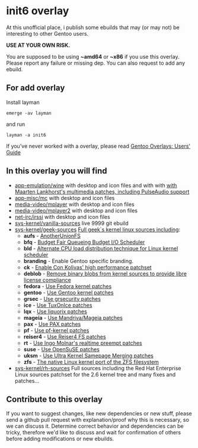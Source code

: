 init6 overlay
=============

At this unofficial place, i publish some ebuilds that may (or may not) be interesting to other Gentoo users.

**USE AT YOUR OWN RISK.**

You are supposed to be using **~amd64** or **~x86** if you use this overlay.
Please report any failure or missing dep.
You can also request to add any ebuild.

For add overlay
---------------

Install layman

    emerge -av layman

and run

    layman -a init6

If you've never worked with a overlay, please read [Gentoo Overlays: Users' Guide](http://www.gentoo.org/proj/en/overlays/userguide.xml)

In this overlay you will find
-----------------------------
 * [app-emulation/wine](https://github.com/init6/init_6/tree/master/app-emulation/wine) with desktop and icon files and with with [with Maarten Lankhorst's multimedia patches, including PulseAudio support](http://repo.or.cz/w/wine/multimedia.git)
 * [app-misc/mc](https://github.com/init6/init_6/tree/master/app-misc/mc) with desktop and icon files
 * [media-video/mplayer](https://github.com/init6/init_6/tree/master/media-video/mplayer) with desktop and icon files
 * [media-video/mplayer2](https://github.com/init6/init_6/tree/master/media-video/mplayer2) with desktop and icon files
 * [net-irc/irssi](https://github.com/init6/init_6/tree/master/net-irc/irssi) with desktop and icon files
 * [sys-kernel/vanilla-sources](https://github.com/init6/init_6/blob/master/sys-kernel/vanilla-sources/vanilla-sources-9999.ebuild) live 9999 git ebuild
 * [sys-kernel/geek-sources](https://github.com/init6/init_6/tree/master/sys-kernel/geek-sources) [Full geek`s kernel linux sources including](https://github.com/init6/init_6/wiki/geek-sources):
     * **aufs** - [AnotherUnionFS](http://aufs.sourceforge.net)
     * **bfq** - [Budget Fair Queueing Budget I/O Scheduler](http://algo.ing.unimo.it/people/paolo/disk_sched/sources.php)
     * **bld** - [Alternate CPU load distribution technique for Linux kernel scheduler](http://code.google.com/p/bld)
     * **branding** - Enable Gentoo specific branding.
     * **ck** - [Enable Con Kolivas' high performance patchset](http://users.on.net/~ckolivas/kernel)
     * **deblob** - [Remove binary blobs from kernel sources to provide libre license compliance](http://linux-libre.fsfla.org/pub/linux-libre)
     * **fedora** - [Use Fedora kernel patches](http://pkgs.fedoraproject.org/cgit/kernel.git)
     * **gentoo** - [Use Gentoo kernel patches](http://dev.gentoo.org/~mpagano/genpatches)
     * **grsec** - [Use grsecurity patches](http://git.overlays.gentoo.org/gitweb/?p=proj/hardened-patchset.git;a=summary)
     * **ice** - [Use TuxOnIce patches](https://github.com/NigelCunningham/tuxonice-kernel)
     * **lqx** - [Use liquorix patches](http://liquorix.net)
     * **mageia** - [Use Mandriva/Mageia patches](http://svnweb.mageia.org/packages/cauldron/kernel)
     * **pax** - [Use PAX patches](http://pax.grsecurity.net)
     * **pf** - [Use pf-kernel patches](http://pf.natalenko.name)
     * **reiser4** - [Use Reiser4 FS patches](http://sourceforge.net/projects/reiser4)
     * **rt** - [Use Ingo Molnar's realtime preempt patches](http://www.kernel.org/pub/linux/kernel/projects/rt)
     * **suse** - [Use OpenSuSE patches](http://kernel.opensuse.org/cgit/kernel-source)
     * **uksm** - [Use Ultra Kernel Samepage Merging patches](http://kerneldedup.org)
     * **zfs** - [The native Linux kernel port of the ZFS filesystem](http://zfsonlinux.org)
 * [sys-kernel/rh-sources](https://github.com/init6/init_6/tree/master/sys-kernel/rh-sources) Full sources including the Red Hat Enterprise Linux sources patchset for the 2.6 kernel tree
and many fixes and patches…

Contribute to this overlay
--------------------------

If you want to suggest changes, like new dependencies or new stuff, please send a github pull request with explanation/proof why this is necessary, so we can discuss it. Determine correct behavior and dependencies can be tricky, therefore we'd like to discuss and wait for confirmation of others before adding modifications or new ebuilds.
